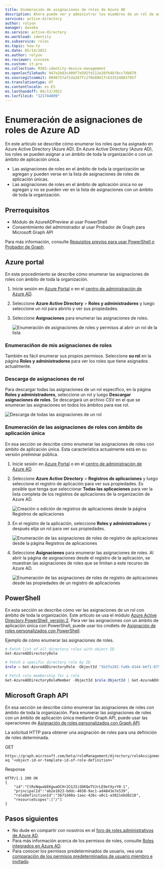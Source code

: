 ```yaml
---
title: Enumeración de asignaciones de roles de Azure AD
description: Ahora puede ver y administrar los miembros de un rol de administrador de Azure Active Directory en el centro de administración de Azure Active Directory.
services: active-directory
author: rolyon
manager: daveba
ms.service: active-directory
ms.workload: identity
ms.subservice: roles
ms.topic: how-to
ms.date: 05/14/2021
ms.author: rolyon
ms.reviewer: vincesm
ms.custom: it-pro
ms.collection: M365-identity-device-management
ms.openlocfilehash: 947e2b83c409f7e592fd112e20f64b70cc7db070
ms.sourcegitcommit: 0046757af1da267fc2f0e88617c633524883795f
ms.translationtype: HT
ms.contentlocale: es-ES
ms.lasthandoff: 08/13/2021
ms.locfileid: "121744009"
---
```

# <a name="list-azure-ad-role-assignments"></a>Enumeración de asignaciones de roles de Azure AD

En este artículo se describe cómo enumerar los roles que ha asignado en Azure Active Directory (Azure AD). En Azure Active Directory (Azure AD), los roles se pueden asignar a un ámbito de toda la organización o con un ámbito de aplicación única.

- Las asignaciones de roles en el ámbito de toda la organización se agregan y pueden verse en la lista de asignaciones de roles de aplicación únicas.
- Las asignaciones de roles en el ámbito de aplicación única no se agregan y no se pueden ver en la lista de asignaciones con un ámbito de toda la organización.

## <a name="prerequisites"></a>Prerrequisitos

- Módulo de AzureADPreview al usar PowerShell
- Consentimiento del administrador al usar Probador de Graph para Microsoft Graph API

Para más información, consulte [Requisitos previos para usar PowerShell o Probador de Graph](prerequisites.md).

## <a name="azure-portal"></a>Azure portal

En este procedimiento se describe cómo enumerar las asignaciones de roles con ámbito de toda la organización.

1. Inicie sesión en [Azure Portal](https://portal.azure.com) o en el [centro de administración de Azure AD](https://aad.portal.azure.com).

1. Seleccione **Azure Active Directory** > **Roles y administradores** y luego seleccione un rol para abrirlo y ver sus propiedades.

1. Seleccione **Asignaciones** para enumerar las asignaciones de roles.

    ![Enumeración de asignaciones de roles y permisos al abrir un rol de la lista](./media/view-assignments/role-assignments.png)

### <a name="list-my-role-assignments"></a>Enumeraciñon de mis asignaciones de roles

También es fácil enumerar sus propios permisos. Seleccione **su rol** en la página **Roles y administradores** para ver los roles que tiene asignados actualmente.

### <a name="download-role-assignments"></a>Descarga de asignaciones de rol

Para descargar todas las asignaciones de un rol específico, en la página **Roles y administradores**, seleccione un rol y luego **Descargar asignaciones de roles**. Se descargará un archivo CSV en el que se enumeran las asignaciones en todos los ámbitos para ese rol.

![Descarga de todas las asignaciones de un rol](./media/view-assignments/download-role-assignments.png)

### <a name="list-role-assignments-with-single-application-scope"></a>Enumeración de las asignaciones de roles con ámbito de aplicación única

En esa sección se describe cómo enumerar las asignaciones de roles con ámbito de aplicación única. Esta característica actualmente está en su versión preliminar pública.

1. Inicie sesión en [Azure Portal](https://portal.azure.com) o en el [centro de administración de Azure AD](https://aad.portal.azure.com).

1. Seleccione **Azure Active Directory** > **Registros de aplicaciones** y luego seleccione el registro de aplicación para ver sus propiedades. Es posible que tenga que seleccionar **Todas las aplicaciones** para ver la lista completa de los registros de aplicaciones de la organización de Azure AD.

    ![Creación o edición de registros de aplicaciones desde la página Registros de aplicaciones](./media/view-assignments/app-reg-all-apps.png)

1. En el registro de la aplicación, seleccione **Roles y administradores** y después elija un rol para ver sus propiedades.

    ![Enumeración de las asignaciones de roles de registro de aplicaciones desde la página Registros de aplicaciones](./media/view-assignments/app-reg-assignments.png)

1. Seleccione **Asignaciones** para enumerar las asignaciones de roles. Al abrir la página de asignaciones desde el registro de la aplicación, se muestran las asignaciones de roles que se limitan a este recurso de Azure AD.

    ![Enumeración de las asignaciones de roles de registro de aplicaciones desde las propiedades de un registro de aplicaciones](./media/view-assignments/app-reg-assignments-2.png)


## <a name="powershell"></a>PowerShell

En esta sección se describe cómo ver las asignaciones de un rol con ámbito de toda la organización. Este artículo se usa el módulo [Azure Active Directory PowerShell, versión 2](/powershell/module/azuread/#directory_roles). Para ver las asignaciones con un ámbito de aplicación única con PowerShell, puede usar los cmdlets de [Asignación de roles personalizados con PowerShell](custom-assign-powershell.md).

Ejemplo de cómo enumerar las asignaciones de roles.

``` PowerShell
# Fetch list of all directory roles with object ID
Get-AzureADDirectoryRole

# Fetch a specific directory role by ID
$role = Get-AzureADDirectoryRole -ObjectId "5b3fe201-fa8b-4144-b6f1-875829ff7543"

# Fetch role membership for a role
Get-AzureADDirectoryRoleMember -ObjectId $role.ObjectId | Get-AzureADUser
```

## <a name="microsoft-graph-api"></a>Microsoft Graph API

En esa sección se describe cómo enumerar las asignaciones de roles con ámbito de toda la organización.  Para enumerar las asignaciones de roles con un ámbito de aplicación única mediante Graph API, puede usar las operaciones de [Asignación de roles personalizados con Graph API](custom-assign-graph.md).

La solicitud HTTP para obtener una asignación de roles para una definición de roles determinada.

GET

``` HTTP
https://graph.microsoft.com/beta/roleManagement/directory/roleAssignments&$filter=roleDefinitionId eq ‘<object-id-or-template-id-of-role-definition>’
```

Response

``` HTTP
HTTP/1.1 200 OK
{
    "id":"CtRxNqwabEKgwaOCHr2CGJIiSDKQoTVJrLE9etXyrY0-1",
    "principalId":"ab2e1023-bddc-4038-9ac1-ad4843e7e539",
    "roleDefinitionId":"3671d40a-1aac-426c-a0c1-a3821ebd8218",
    "resourceScopes":["/"]
}
```

## <a name="next-steps"></a>Pasos siguientes

* No dude en compartir con nosotros en el [foro de roles administrativos de Azure AD](https://feedback.azure.com/forums/169401-azure-active-directory?category_id=166032).
* Para más información acerca de los permisos de roles, consulte [Roles integrados en Azure AD](permissions-reference.md).
* Para conocer los permisos predeterminados de usuario, vea una [comparación de los permisos predeterminados de usuario miembro e invitado](../fundamentals/users-default-permissions.md).
